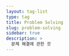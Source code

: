 ```yaml
---
layout: tag-list
type: tag
title: Problem Solving
slug: problem-solving
sidebar: true
description: >
  문제 해결에 관한 것
---
```

